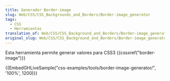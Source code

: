 ```yaml
---
title: Generador Border-image
slug: Web/CSS/CSS_Backgrounds_and_Borders/Border-image_generator
tags:
  - CSS
  - Herramientas
translation_of: Web/CSS/CSS_Background_and_Borders/Border-image_generator
original_slug: Web/CSS/CSS_Background_and_Borders/Border-image_generator
---
```


Esta herramienta permite generar valores para CSS3 {{cssxref("border-image")}}

{{EmbedGHLiveSample("css-examples/tools/border-image-generator/", '100%', 1200)}}
